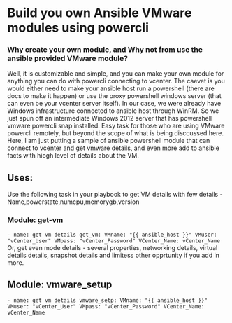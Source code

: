 # Build you own Ansible VMware modules using powercli
### Why create your own module, and Why not from use the ansible provided VMware module?
Well, it is customizable and simple, and you can make your own module for anything you can do with powercli connecting to vcenter. The caevet is you would either need to make your ansible host run a powershell (there are docs to make it happen) or use the proxy powershell windows server (that can even be your vcenter server itself). In our case, we were already have Windows infrastructure connected to ansible host through WinRM. So we just spun off an intermediate Windows 2012 server that has powershell vmware powercli snap installed. Easy task for those who are using VMware powercli remotely, but beyond the scope of what is being disccussed here.
Here, I am just putting a sample of ansible powershell module that can connect to vcenter and get vmware details, and even more add to ansible facts with hiogh level of details about the VM.

## Uses:
Use the following task in your playbook to get VM details with few details - Name,powerstate,numcpu,memorygb,version
### Module: get-vm
``- name: get vm details
    get_vm:
       VMname: "{{ ansible_host }}"
       VMuser: "vCenter_User"
       VMpass: "vCenter_Password"
       VCenter_Name: vCenter_Name
 ``
 Or, get even mode details - several properties, networking details, virtual details details, snapshot details and limitess other opprtunity if you add in more.
 ## Module: vmware_setup
``- name: get vm details
    vmware_setp:
       VMname: "{{ ansible_host }}"
       VMuser: "vCenter_User"
       VMpass: "vCenter_Password"
       VCenter_Name: vCenter_Name
 ``
 
